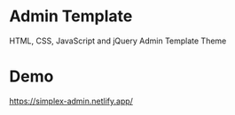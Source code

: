 # Admin Template
HTML, CSS, JavaScript and jQuery Admin Template Theme

# Demo
https://simplex-admin.netlify.app/


